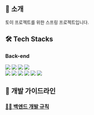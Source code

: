 ## 💁 소개

토이 프로젝트를 위한 스프링 프로젝트입니다.

## 🛠 Tech Stacks

### Back-end

<div>
    <img src="https://img.shields.io/badge/Spring Boot-6DB33F?style=flat&logo=springboot&logoColor=white">
    <img src="https://img.shields.io/badge/hibernate-59666C?style=flat&logo=hibernate&logoColor=white">
    <img src="https://img.shields.io/badge/mariadb-003545?style=flat&logo=mariadb&logoColor=white">
    <img src="https://img.shields.io/badge/Spring Security-6DB33F?style=flat&logo=springsecurity&logoColor=white">
    <br/>
    <img src="https://img.shields.io/badge/gradle-02303A?style=flat&logo=gradle&logoColor=white">
    <img src="https://img.shields.io/badge/junit5-25A162?style=flat&logo=junit5&logoColor=white">
    <img src="https://img.shields.io/badge/docker-2496ED?style=flat&logo=docker&logoColor=white">
    <img src="https://img.shields.io/badge/swagger-85EA2D?style=flat&logo=swagger&logoColor=white">
    <img src="https://img.shields.io/badge/nginx-009639?style=flat&logo=nginx&logoColor=white">
    <img src="https://img.shields.io/badge/Github-181717?style=flat-square&logo=Github&logoColor=white">
</div>

## 💎 개발 가이드라인

### [🧑‍💻 백엔드 개발 규칙](https://www.notion.so/1-947ba71bd40641ed9a3193e790714547?pvs=4)
